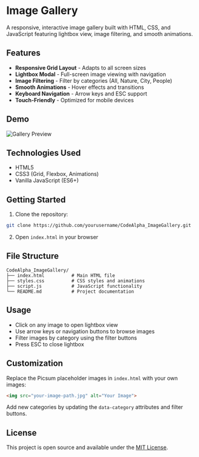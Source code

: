 # Image Gallery

A responsive, interactive image gallery built with HTML, CSS, and JavaScript featuring lightbox view, image filtering, and smooth animations.

## Features

- **Responsive Grid Layout** - Adapts to all screen sizes
- **Lightbox Modal** - Full-screen image viewing with navigation
- **Image Filtering** - Filter by categories (All, Nature, City, People)
- **Smooth Animations** - Hover effects and transitions
- **Keyboard Navigation** - Arrow keys and ESC support
- **Touch-Friendly** - Optimized for mobile devices

## Demo

![Gallery Preview](https://via.placeholder.com/800x400/667eea/ffffff?text=Image+Gallery+Preview)

## Technologies Used

- HTML5
- CSS3 (Grid, Flexbox, Animations)
- Vanilla JavaScript (ES6+)

## Getting Started

1. Clone the repository:
```bash
git clone https://github.com/yourusername/CodeAlpha_ImageGallery.git
```

2. Open `index.html` in your browser

## File Structure

```
CodeAlpha_ImageGallery/
├── index.html          # Main HTML file
├── styles.css          # CSS styles and animations
├── script.js           # JavaScript functionality
└── README.md           # Project documentation
```

## Usage

- Click on any image to open lightbox view
- Use arrow keys or navigation buttons to browse images
- Filter images by category using the filter buttons
- Press ESC to close lightbox

## Customization

Replace the Picsum placeholder images in `index.html` with your own images:

```html
<img src="your-image-path.jpg" alt="Your Image">
```

Add new categories by updating the `data-category` attributes and filter buttons.

## License

This project is open source and available under the [MIT License](LICENSE).
